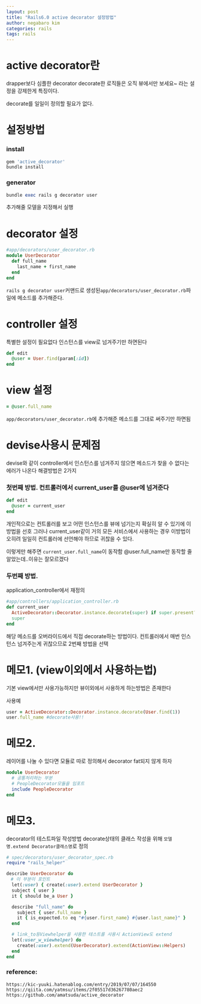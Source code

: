 ```yaml
---
layout: post
title: "Rails6.0 active decorator 설정방법"
author: negabaro kim
categories: rails
tags: rails
---
```


# active decorator란

drapper보다 심플한 decorator
decorate한 로직들은 오직 뷰에서만 보세요~
라는 설정을 강제한게 특징이다.

decorate를 일일이 정의할 필요가 없다.


# 설정방법


### install

```ruby
gem 'active_decorator'
bundle install
```
### generator

```ruby
bundle exec rails g decorator user
```

추가해줄 모델을 지정해서 실행



# decorator 설정

```ruby
#app/decorators/user_decorator.rb
module UserDecorator
  def full_name
    last_name + first_name
  end
end
```

`rails g decorator user`커맨드로 생성된`app/decorators/user_decorator.rb`파일에
메소드를 추가해준다.



# controller 설정

특별한 설정이 필요없다
인스턴스를 view로 넘겨주기만 하면된다

```ruby
def edit
  @user = User.find(param[:id])
end
```


# view 설정

```ruby
= @user.full_name
```

`app/decorators/user_decorator.rb`에 추가해준 메소드를
그대로 써주기만 하면됨


# devise사용시 문제점

devise와 같이 controller에서 인스턴스를 넘겨주지 않으면 메소드가 찾을 수 없다는 에러가 나온다
해결방법은 2가지

### 첫번째 방법. 컨트롤러에서 current_user를 @user에 넘겨준다

```ruby
def edit
  @user = current_user
end
```

개인적으로는 컨트롤러를 보고 어떤 인스턴스를 뷰에 넘기는지 확실히 알 수 있기에 이방법을 선호
그러나 current_user같이 거의 모든 서비스에서 사용하는 경우 이방법이 오히려 일일히 컨트롤러에 선언해야 하므로 귀찮을 수 있다.

이렇게만 해주면 `current_user.full_name`이 동작함
@user.full_name만 동작할 줄 알았는데..이유는 잘모르겠다

### 두번째 방법.

application_controller에서 재정의

```ruby
#app/controllers/application_controller.rb
def current_user
  ActiveDecorator::Decorator.instance.decorate(super) if super.present?
  super
end
```

해당 메소드를 오버라이드에서 직접 decorate하는 방법이다.
컨트롤러에서 매번 인스턴스 넘겨주는게 귀찮으므로 2번째 방법을 선택

# 메모1. (view이외에서 사용하는법)

기본 view에서만 사용가능하지만 뷰이외에서 사용하게 하는방법은 존재한다

사용예

```ruby
user = ActiveDecorator::Decorator.instance.decorate(User.find(1))
user.full_name #decorate사용!!
```

# 메모2.

레이어를 나눌 수 있다면 모듈로 따로 정의해서 decorator fat되지 않게 하자


```ruby
module UserDecorator
  # 공통처리하는 부분
  # PeopleDecorator모듈을 임포트
  include PeopleDecorator
end
```

# 메모3.

decorator의 테스트파일 작성방법
decorate상태의 클래스 작성을 위해 ```모델명.extend Decorator클래스명```로 정의


```ruby
# spec/decorators/user_decorator_spec.rb
require "rails_helper"

describe UserDecorator do
　# 이 부분이 포인트
  let(:user) { create(:user).extend UserDecorator }
  subject { user }
  it { should be_a User }

  describe "full_name" do
    subject { user.full_name }
    it { is_expected.to eq "#{user.first_name} #{user.last_name}" }
  end

  # link_to등Viewhelper을 사용한 테스트를 사용시 ActionView도 extend
  let(:user_w_viewhelper) do 
    create(:user).extend(UserDecorator).extend(ActionView::Helpers)
  end　　
end
```

### reference:

```
https://kic-yuuki.hatenablog.com/entry/2019/07/07/164550
https://qiita.com/yatmsu/items/2f05517d36267780aec2
https://github.com/amatsuda/active_decorator
```